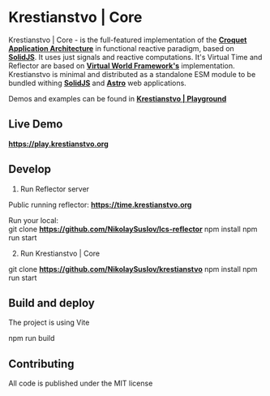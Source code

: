 # Krestianstvo | Core 

Krestianstvo | Core - is the full-featured implementation of the **[Croquet Application Architecture](https://croquet.io)** in functional reactive paradigm, based on **[SolidJS](https://www.solidjs.com)**. It uses just signals and reactive computations. It's Virtual Time and Reflector are based on **[Virtual World Framework's](https://github.com/virtual-world-framework/vwf)** implementation.
Krestianstvo is minimal and distributed as a standalone ESM module to be bundled withing **[SolidJS](https://www.solidjs.com)** and **[Astro](https://astro.build)** web applications.

Demos and examples can be found in **[Krestianstvo | Playground](https://github.com/NikolaySuslov/krestianstvo-playground)**

## Live Demo

**https://play.krestianstvo.org**  

## Develop 

1. Run Reflector server

Public running reflector: **https://time.krestianstvo.org**

Run your local:    
git clone **https://github.com/NikolaySuslov/lcs-reflector**
npm install
npm run start

2. Run Krestianstvo | Core

git clone **https://github.com/NikolaySuslov/krestianstvo**
npm install
npm run start

## Build and deploy

The project is using Vite

npm run build


## Contributing

All code is published under the MIT license